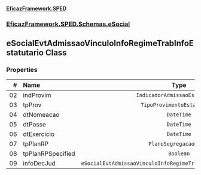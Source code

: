 #### [EficazFramework.SPED](EficazFrameworkSPED.md 'EficazFramework SPED')
### [EficazFramework.SPED.Schemas.eSocial](EficazFramework.SPED.Schemas.eSocial.md 'EficazFramework.SPED.Schemas.eSocial')

## eSocialEvtAdmissaoVinculoInfoRegimeTrabInfoEstatutario Class
### Properties

| # | Name | Type | |
| ---: | :--- | :---: | :--- |
| 02 | indProvim | `IndicadorAdmissaoEstatutario` |  |
| 03 | tpProv | `TipoProvimentoEstatutario` |  |
| 04 | dtNomeacao | `DateTime` |  |
| 05 | dtPosse | `DateTime` |  |
| 06 | dtExercicio | `DateTime` |  |
| 07 | tpPlanRP | `PlanoSegregacaoMassa` |  |
| 08 | tpPlanRPSpecified | `Boolean` |  |
| 09 | infoDecJud | `eSocialEvtAdmissaoVinculoInfoRegimeTrabInfoEstatutarioInfoDecJud` |  |
